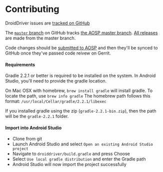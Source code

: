 # Contributing

DroidDriver issues are [tracked on GitHub](https://github.com/appium/droiddriver/issues)

The [`master` branch](https://github.com/appium/droiddriver/tree/master) on GitHub tracks [the AOSP master branch](https://android.googlesource.com/platform/external/droiddriver). [All releases](releasing_to_jcenter.md) are made from the master branch.

Code changes should be [submitted to AOSP](contributing_aosp.md) and then they'll be synced to GitHub once they've passed code reivew on Gerrit.

#### Requirements

Gradle 2.2.1 or better is required to be installed on the system. In Android Studio, you'll need to provide the gradle location.

On Mac OSX with homebrew, `brew install gradle` will install gradle. To locate the path, use `brew info gradle` The homebrew path follows this format: `/usr/local/Cellar/gradle/2.2.1/libexec`

If you installed gradle using the zip (`gradle-2.2.1-bin.zip`), then the path will be the `gradle-2.2.1` folder.

#### Import into Android Studio

- Clone from git
- Launch Android Studio and select `Open an existing Android Studio project`
- Navigate to `droiddriver/build.gradle` and press Choose
- Select `Use local gradle distribution` and enter the Gradle path
- Android Studio will now import the project successfully
